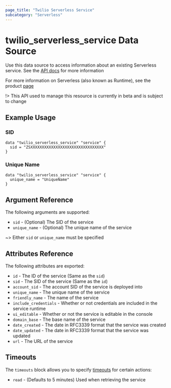 ```yaml
---
page_title: "Twilio Serverless Service"
subcategory: "Serverless"
---
```


# twilio_serverless_service Data Source

Use this data source to access information about an existing Serverless service. See the [API docs](https://www.twilio.com/docs/runtime/functions-assets-api/api/service) for more information

For more information on Serverless (also known as Runtime), see the product [page](https://www.twilio.com/runtime)

!> This API used to manage this resource is currently in beta and is subject to change

## Example Usage

### SID

```hcl
data "twilio_serverless_service" "service" {
  sid = "ZSXXXXXXXXXXXXXXXXXXXXXXXXXXXXXXXX"
}
```

### Unique Name

```hcl
data "twilio_serverless_service" "service" {
  unique_name = "UniqueName"
}
```

## Argument Reference

The following arguments are supported:

- `sid` - (Optional) The SID of the service
- `unique_name` - (Optional) The unique name of the service

~> Either `sid` or `unique_name` must be specified

## Attributes Reference

The following attributes are exported:

- `id` - The ID of the service (Same as the `sid`)
- `sid` - The SID of the service (Same as the `id`)
- `account_sid` - The account SID of the service is deployed into
- `unique_name` - The unique name of the service
- `friendly_name` - The name of the service
- `include_credentials` - Whether or not credentials are included in the service runtime
- `ui_editable` - Whether or not the service is editable in the console
- `domain_base` - The base name of the service
- `date_created` - The date in RFC3339 format that the service was created
- `date_updated` - The date in RFC3339 format that the service was updated
- `url` - The URL of the service

## Timeouts

The `timeouts` block allows you to specify [timeouts](https://www.terraform.io/docs/configuration/resources.html#timeouts) for certain actions:

- `read` - (Defaults to 5 minutes) Used when retrieving the service
